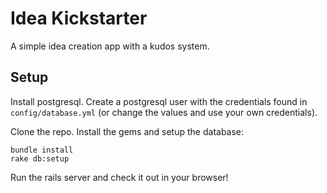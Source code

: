 # Idea Kickstarter

A simple idea creation app with a kudos system.

## Setup

Install postgresql. Create a postgresql user with the credentials found in `config/database.yml` (or change the values and use your own credentials).


Clone the repo. Install the gems and setup the database:

```
bundle install
rake db:setup
```

Run the rails server and check it out in your browser!
